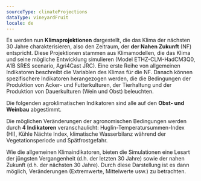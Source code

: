```yaml
---
sourceType: climateProjections
dataType: vineyardFruit
locale: de
---
```

Es werden nun **Klimaprojektionen** dargestellt, die das Klima der nächsten 30 Jahre charakterisieren, also den Zeitraum, der **der Nahen Zukunft** (NF) entspricht. Diese Projektionen stammen aus Klimamodellen, die das Klima und seine mögliche Entwicklung simulieren (Model ETHZ-CLM-HadCM3Q0, A1B SRES scenario, Agri4Cast JRC).
Eine erste Reihe von allgemeinen Indikatoren beschreibt die Variablen des Klimas für die NF. Danach können spezifischere Indikatoren herangezogen werden, die die Bedingungen der Produktion von Acker- und Futterkulturen, der Tierhaltung und der Produktion von Dauerkulturen (Wein und Obst) beleuchten.

Die folgenden agroklimatischen Indikatoren sind alle auf den **Obst- und Weinbau**
abgestimmt.

Die möglichen Veränderungen der agronomischen Bedingungen werden durch **4
Indikatoren** veranschaulicht: Huglin-Temperatursummen-Index (HI), Kühle Nächte
Index, klimatische Wasserbilanz während der Vegetationsperiode und
Spätfrostgefahr.

Wie die allgemeinen Klimaindikatoren, bieten die Simulationen eine Lesart der
jüngsten Vergangenheit (d.h. der letzten 30 Jahre) sowie der nahen Zukunft
(d.h. der nächsten 30 Jahre). Durch diese Darstellung ist es dann möglich,
Veränderungen (Extremwerte, Mittelwerte usw.) zu betrachten.
